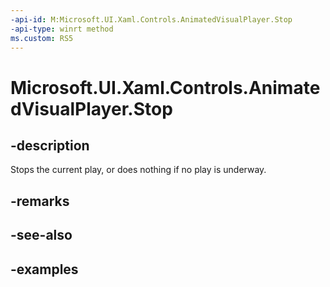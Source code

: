 ```yaml
---
-api-id: M:Microsoft.UI.Xaml.Controls.AnimatedVisualPlayer.Stop
-api-type: winrt method
ms.custom: RS5
---
```


<!-- Method syntax.
public void AnimatedVisualPlayer.Stop()
-->

# Microsoft.UI.Xaml.Controls.AnimatedVisualPlayer.Stop

## -description

Stops the current play, or does nothing if no play is underway.

## -remarks

## -see-also

## -examples

